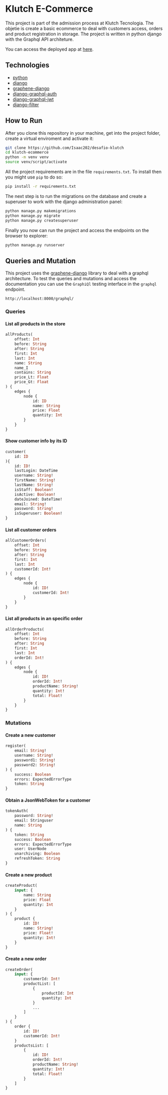 # Klutch E-Commerce

This project is part of the admission process at Klutch Tecnologia. The objetie is create a basic ecommerce to deal with customers access, orders and product registration in storage. The project is written in python django with the Graphql API architeture.

You can access the deployed app at [here](https://klutch.herokuapp.com/graphql/).

## Technologies

- [python](https://www.python.org/)
- [django](https://www.djangoproject.com/)
- [graphene-django](https://docs.graphene-python.org/projects/django/en/latest/)
- [django-graphql-auth](https://django-graphql-auth.readthedocs.io/en/latest/)
- [django-graphql-jwt](https://django-graphql-jwt.domake.io/en/latest/index.html)
- [django-filter](https://django-filter.readthedocs.io/en/stable/)

## How to Run

After you clone this repository in your machine, get into the project folder, create a virtual enviroment and activate it:

```bash
git clone https://github.com/Isaac202/desafio-klutch
cd klutch-ecommerce
python -m venv venv
source venv/script/activate
```

All the project requirements are in the file `requirements.txt`. To install then you might use `pip` to do so:

```bash
pip install -r requirements.txt
```

The next step is to run the migrations on the database and create a superuser to work with the django administration panel:

```bash
python manage.py makemigrations
python manage.py migrate
python manage.py createsuperuser
```

Finally you now can run the project and access the endpoints on the browser to explorer:
```bash
python manage.py runserver
```

## Queries and Mutation

This project uses the [graphene-django]() library to deal with a graphql architecture. To test the queries and mutations and access the documentation you can use the `GraphiQl` testing interface in the `graphql` endpoint. 

```
http://localhost:8000/graphql/
```
### Queries

#### List all products in the store

```graphql
allProducts(
    offset: Int
    before: String
    after: String
    first: Int
    last: Int
    name: String
    name_I
    contains: String
    price_Lt: Float
    price_Gt: Float
) {
    edges {
        node {
            id: ID
            name: String
            price: Float
            quantity: Int
        }
    }
}
``` 

#### Show customer info by its ID

```graphql
customer(
    id: ID
){
    id: ID!
    lastLogin: DateTime
    username: String!
    firstName: String!
    lastName: String!
    isStaff: Boolean!
    isActive: Boolean!
    dateJoined: DateTime!
    email: String!
    password: String!
    isSuperuser: Boolean!   
}
``` 

#### List all customer orders

```graphql
allCustomerOrders(
    offset: Int
    before: String
    after: String
    first: Int
    last: Int
    customerId: Int!
) {
    edges {
        node {
            id: ID!
            customerId: Int!
        }
    }
} 
```

#### List all products in an specific order

```graphql
allOrderProducts(
    offset: Int
    before: String
    after: String
    first: Int
    last: Int
    orderId: Int!
) {
    edges {
        node {
            id: ID!
            orderId: Int!
            productName: String!
            quantity: Int!
            total: Float!
        }
    }
}
```  


### Mutations

#### Create a new customer

```graphql
register(
    email: String!
    username: String!
    password1: String!
    password2: String!
) {
    success: Boolean
    errors: ExpectedErrorType
    token: String
}
```

#### Obtain a JsonWebToken for a customer

```graphql
tokenAuth(
    password: String!
    email: Stringuser
    name: String
) {
    token: String
    success: Boolean
    errors: ExpectedErrorType
    user: UserNode
    unarchiving: Boolean
    refreshToken: String
}
```

#### Create a new product

```graphql 
createProduct(
    input: {
        name: String
        price: Float
        quantity: Int
    }
) {
    product {
        id: ID!
        name: String!
        price: Float!
        quantity: Int!
    }
}
```

#### Create a new order 

```graphql
createOrder(
    input: {
        customerId: Int!
        productList: [
            {
                productId: Int
                quantity: Int
            }
            ...
        ]
    }
) {
    order {
        id: ID!
        customerId: Int!
    }
    productsList: [
        {
            id: ID!
            orderId: Int!
            productName: String!
            quantity: Int!
            total: Float!
        }
    ]
}
```